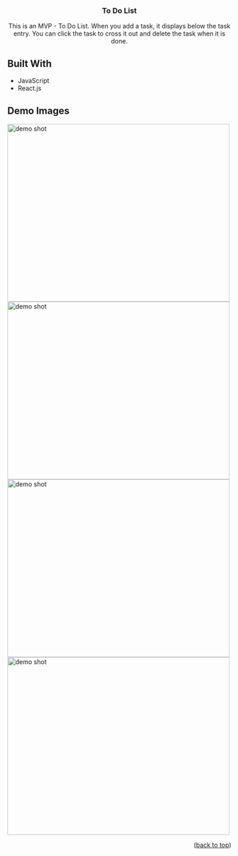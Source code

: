 <h3 align="center">To Do List</h3>

  <p align="center">
    This is an MVP - To Do List.
    When you add a task, it displays below the task entry. You can click the task to cross it out and delete the task when it is done.
  </p>
</div>

<!-- ABOUT THE PROJECT -->
## Built With

* JavaScript
* React.js

## Demo Images

<img src="images/demo1.png" alt="demo shot" width="500" height="400">
<img src="images/demo2.png" alt="demo shot" width="500" height="400">
<img src="images/demo3.png" alt="demo shot" width="500" height="400">
<img src="images/demo4.png" alt="demo shot" width="500" height="400">


<p align="right">(<a href="#top">back to top</a>)</p>
